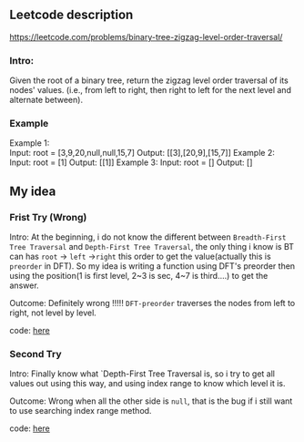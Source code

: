 
## Leetcode description
https://leetcode.com/problems/binary-tree-zigzag-level-order-traversal/

### Intro:
Given the root of a binary tree, return the zigzag level order traversal of its nodes' values. (i.e., from left to right, then right to left for the next level and alternate between).

### Example
Example 1:  
    Input: root = [3,9,20,null,null,15,7]
    Output: [[3],[20,9],[15,7]]
Example 2:
    Input: root = [1]
    Output: [[1]]
Example 3:
    Input: root = []
    Output: []
 
## My idea

### Frist Try (Wrong)
Intro: At the beginning, i do not know the different between `Breadth-First Tree Traversal` and `Depth-First Tree Traversal`, 
the only thing i know is BT can has  `root` -> `left` ->`right` this order to get the value(actually this is `preorder` in DFT).
So my idea is writing a function using DFT's preorder then using the position(1 is first level, 2~3 is sec, 4~7 is third....) to get the answer. 

Outcome: Definitely wrong !!!!! `DFT-preorder` traverses the nodes from left to right, not level by level.

code: [here](1.py)

### Second Try
Intro: Finally know what `Depth-First Tree Traversal is, so i try to get all values out using this way, and using index range to know which level it is.

Outcome: Wrong when all the other side is `null`, that is the bug if i still want to use searching index range method.

code: [here](2.py)
